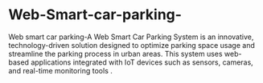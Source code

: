 # Web-Smart-car-parking-
Web smart car parking-A Web Smart Car Parking System is an innovative, technology-driven solution designed to optimize parking space usage and streamline the parking process in urban areas. This system uses web-based applications integrated with IoT devices such as sensors, cameras, and real-time monitoring tools .
